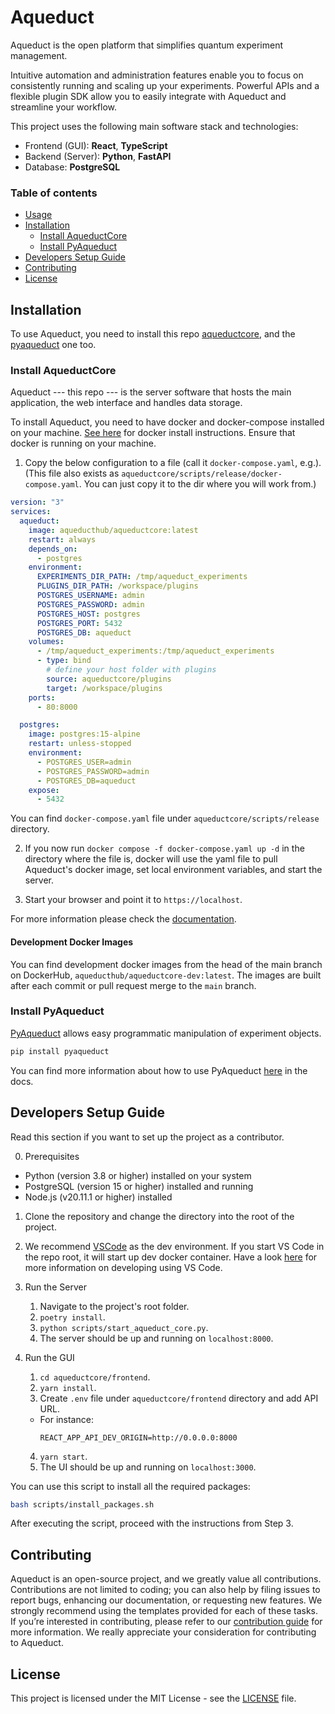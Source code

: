 # Aqueduct

Aqueduct is the open platform that simplifies quantum experiment management.

Intuitive automation and administration features enable you to
focus on consistently running and scaling up your experiments.
Powerful APIs and a flexible plugin SDK allow you to easily
integrate with Aqueduct and streamline your workflow.

This project uses the following main software stack and technologies:

- Frontend (GUI): **React**, **TypeScript**
- Backend (Server): **Python**, **FastAPI**
- Database: **PostgreSQL**

### Table of contents

- [Usage](#usage)
- [Installation](#installation)
  - [Install AqueductCore](#Install-AqueductCore)
  - [Install PyAqueduct](#Install-PyAqueduct)
- [Developers Setup Guide](#developers-setup-guide)
- [Contributing](#contributing)
- [License](#license)

## Installation

To use Aqueduct, you need to install this repo
[aqueductcore](https://github.com/AqueductHub/aqueductcore),
and the
[pyaqueduct](https://github.com/AqueductHub/pyaqueduct) one too.

### Install AqueductCore

Aqueduct --- this repo --- is the server software that hosts the main application,
the web interface and handles data storage.

To install Aqueduct, you need to have docker and docker-compose installed on your machine.
[See here](https://docs.docker.com/compose/gettingstarted) for docker install instructions.
Ensure that docker is running on your machine.

1. Copy the below configuration to a file (call it `docker-compose.yaml`, e.g.).
   (This file also exists as `aqueductcore/scripts/release/docker-compose.yaml`.
   You can just copy it to the dir where you will work from.)

```yaml
version: "3"
services:
  aqueduct:
    image: aqueducthub/aqueductcore:latest
    restart: always
    depends_on:
      - postgres
    environment:
      EXPERIMENTS_DIR_PATH: /tmp/aqueduct_experiments
      PLUGINS_DIR_PATH: /workspace/plugins
      POSTGRES_USERNAME: admin
      POSTGRES_PASSWORD: admin
      POSTGRES_HOST: postgres
      POSTGRES_PORT: 5432
      POSTGRES_DB: aqueduct
    volumes:
      - /tmp/aqueduct_experiments:/tmp/aqueduct_experiments
      - type: bind
        # define your host folder with plugins
        source: aqueductcore/plugins
        target: /workspace/plugins
    ports:
      - 80:8000

  postgres:
    image: postgres:15-alpine
    restart: unless-stopped
    environment:
      - POSTGRES_USER=admin
      - POSTGRES_PASSWORD=admin
      - POSTGRES_DB=aqueduct
    expose:
      - 5432
```

You can find `docker-compose.yaml` file under `aqueductcore/scripts/release` directory.

2. If you now run `docker compose -f docker-compose.yaml up -d` in the directory where the file is,
   docker will use the yaml file to pull Aqueduct's docker image, set local environment variables, and
   start the server.

3. Start your browser and point it to `https://localhost`.

For more information please check the [documentation](https://aqueducthub.github.io/aqueductcore/).

#### Development Docker Images

You can find development docker images from the head of the main branch on DockerHub, `aqueducthub/aqueductcore-dev:latest`. The images are built after each commit or pull request merge to the `main` branch.

### Install PyAqueduct

[PyAqueduct](https://github.com/AqueductHub/pyaqueduct) allows easy programmatic manipulation of experiment objects.

```bash
pip install pyaqueduct
```

You can find more information about how to use PyAqueduct [here](https://aqueducthub.github.io/pyaqueduct/) in the docs.

## Developers Setup Guide

Read this section if you want to set up the project as a contributor.

0. Prerequisites

- Python (version 3.8 or higher) installed on your system
- PostgreSQL (version 15 or higher) installed and running
- Node.js (v20.11.1 or higher) installed

1. Clone the repository and change the directory into the root of the project.
2. We recommend [VSCode](https://code.visualstudio.com) as the dev environment. If you start VS Code in the repo root, it will start up dev docker container. Have a look [here](https://code.visualstudio.com/docs/devcontainers/containers#_getting-started) for more information on developing using VS Code.
3. Run the Server

   1. Navigate to the project's root folder.
   2. `poetry install`.
   3. `python scripts/start_aqueduct_core.py`.
   4. The server should be up and running on `localhost:8000`.

4. Run the GUI
   1. `cd aqueductcore/frontend`.
   2. `yarn install`.
   3. Create `.env` file under `aqueductcore/frontend` directory and add API URL.
   - For instance:
     ```
     REACT_APP_API_DEV_ORIGIN=http://0.0.0.0:8000
     ```
   4. `yarn start`.
   5. The UI should be up and running on `localhost:3000`.

You can use this script to install all the required packages:

```bash
bash scripts/install_packages.sh
```

After executing the script, proceed with the instructions from Step 3.

## Contributing

Aqueduct is an open-source project, and we greatly value all contributions. Contributions are not limited to coding; you can also help by filing issues to report bugs, enhancing our documentation, or requesting new features. We strongly recommend using the templates provided for each of these tasks. If you’re interested in contributing, please refer to our [contribution guide](/CONTRIBUTING.md) for more information. We really appreciate your consideration for contributing to Aqueduct.

## License

This project is licensed under the MIT License - see the [LICENSE](/LICENSE) file.
